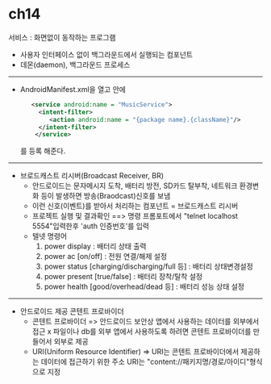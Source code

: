 # ch14 

 서비스 : 화면없이 동작하는 프로그램 
   - 사용자 인터페이스 없이 백그라운드에서 실행되는 컴포넌트 
   - 데몬(daemon), 백그라운드 프로세스 

--- 
 - AndroidManifest.xml을 열고 <application>안에 
   ```xml
      <service android:name = "MusicService">
        <intent-filter>
           <action android:name = "{package name}.{className}"/>
        </intent-filter>
       </service> 
   ```
   를 등록 해준다. 

 --- 
  - 브로드캐스트 리시버(Broadcast Receiver, BR)
      - 안드로이드는 문자메시지 도착, 배터리 방전, SD카드 탈부착, 네트워크 환경변화 등이 발생하면 방송(Braodcast)신호를 보냄 
      - 이런 신호(이벤트)를 받아서 처리하는 컴포넌트 = 브로드캐스트 리시버
      - 프로젝트 실행 및 결과확인 
        ==> 명령 프롬포트에서 "telnet localhost 5554"입력한후 'auth 인증번호'를 입력 
      - 텔넷 명령어 
        1. power display : 배터리 상태 출력
        2. power ac [on/off] : 전원 연결/해제 설정
        3. power status [charging/discharging/full 등] : 배터리 상태변경설정
        4. power present [true/false] : 배터리 장착/탈착 설정
        5. power health [good/overhead/dead 등] : 배터리 성능 상태 설정
 
 ---
  - 안드로이드 제공 콘텐트 프로바이더 
    - 콘텐트 프로바이더 
      => 안드로이드 보안상 앱에서 사용하는 데이터를 외부에서 접근 x 
         파일이나 db를 외부 앱에서 사용하도록 하려면 콘텐트 프로바이더를 만들어서 외부로 제공 
    - URI(Uniform Resource Identifier)
      => URI는 콘텐트 프로바이더에서 제공하는 데이터에 접근하기 위한 주소 
         URI는 "content://패키지명/경로/아이디"형식으로 지정 
